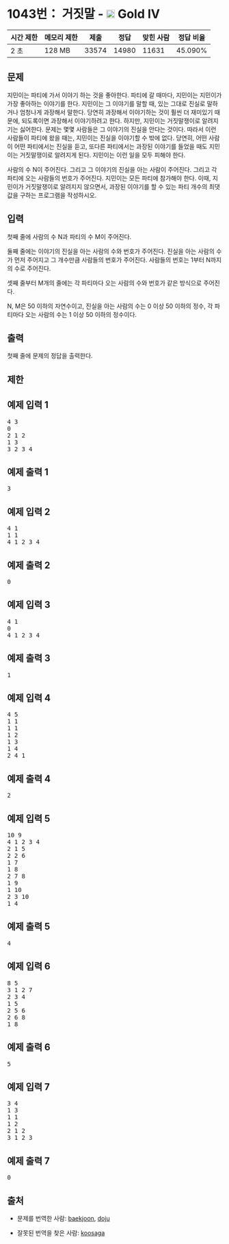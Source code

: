# 1043번： 거짓말 - <img src="https://static.solved.ac/tier_small/12.svg" style="height:20px" /> Gold IV



| 시간 제한 | 메모리 제한 | 제출 | 정답 | 맞힌 사람 | 정답 비율 |
| --- | --- | --- | --- | --- | --- |
| 2 초 | 128 MB | 33574 | 14980 | 11631 | 45.090% |
## 문제

지민이는 파티에 가서 이야기 하는 것을 좋아한다. 파티에 갈 때마다, 지민이는 지민이가 가장 좋아하는 이야기를 한다. 지민이는 그 이야기를 말할 때, 있는 그대로 진실로 말하거나 엄청나게 과장해서 말한다. 당연히 과장해서 이야기하는 것이 훨씬 더 재미있기 때문에, 되도록이면 과장해서 이야기하려고 한다. 하지만, 지민이는 거짓말쟁이로 알려지기는 싫어한다. 문제는 몇몇 사람들은 그 이야기의 진실을 안다는 것이다. 따라서 이런 사람들이 파티에 왔을 때는, 지민이는 진실을 이야기할 수 밖에 없다. 당연히, 어떤 사람이 어떤 파티에서는 진실을 듣고, 또다른 파티에서는 과장된 이야기를 들었을 때도 지민이는 거짓말쟁이로 알려지게 된다. 지민이는 이런 일을 모두 피해야 한다.

사람의 수 N이 주어진다. 그리고 그 이야기의 진실을 아는 사람이 주어진다. 그리고 각 파티에 오는 사람들의 번호가 주어진다. 지민이는 모든 파티에 참가해야 한다. 이때, 지민이가 거짓말쟁이로 알려지지 않으면서, 과장된 이야기를 할 수 있는 파티 개수의 최댓값을 구하는 프로그램을 작성하시오.

## 입력

첫째 줄에 사람의 수 N과 파티의 수 M이 주어진다.

둘째 줄에는 이야기의 진실을 아는 사람의 수와 번호가 주어진다. 진실을 아는 사람의 수가 먼저 주어지고 그 개수만큼 사람들의 번호가 주어진다. 사람들의 번호는 1부터 N까지의 수로 주어진다.

셋째 줄부터 M개의 줄에는 각 파티마다 오는 사람의 수와 번호가 같은 방식으로 주어진다.

N, M은 50 이하의 자연수이고, 진실을 아는 사람의 수는 0 이상 50 이하의 정수, 각 파티마다 오는 사람의 수는 1 이상 50 이하의 정수이다.

## 출력

첫째 줄에 문제의 정답을 출력한다.

## 제한

## 예제 입력 1

<pre>4 3
0
2 1 2
1 3
3 2 3 4
</pre>
## 예제 출력 1

<pre>3
</pre>
## 예제 입력 2

<pre>4 1
1 1
4 1 2 3 4
</pre>
## 예제 출력 2

<pre>0
</pre>
## 예제 입력 3

<pre>4 1
0
4 1 2 3 4
</pre>
## 예제 출력 3

<pre>1
</pre>
## 예제 입력 4

<pre>4 5
1 1
1 1
1 2
1 3
1 4
2 4 1
</pre>
## 예제 출력 4

<pre>2
</pre>
## 예제 입력 5

<pre>10 9
4 1 2 3 4
2 1 5
2 2 6
1 7
1 8
2 7 8
1 9
1 10
2 3 10
1 4
</pre>
## 예제 출력 5

<pre>4
</pre>
## 예제 입력 6

<pre>8 5
3 1 2 7
2 3 4
1 5
2 5 6
2 6 8
1 8
</pre>
## 예제 출력 6

<pre>5
</pre>
## 예제 입력 7

<pre>3 4
1 3
1 1
1 2
2 1 2
3 1 2 3
</pre>
## 예제 출력 7

<pre>0
</pre>
## 출처

- 문제를 번역한 사람: [baekjoon](/user/baekjoon), [doju](/user/doju)

- 잘못된 번역을 찾은 사람: [koosaga](/user/koosaga)